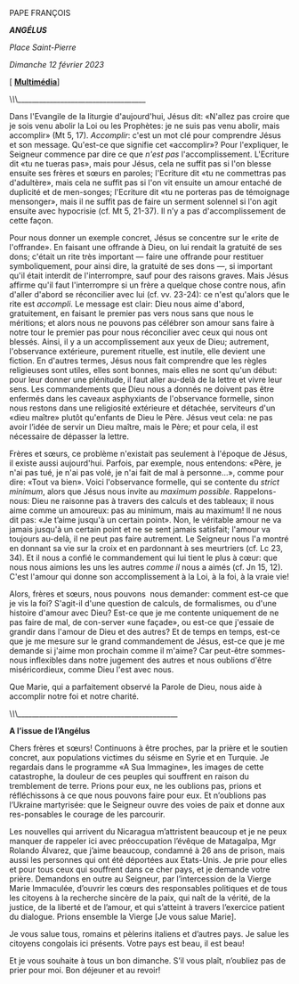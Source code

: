 PAPE FRANÇOIS

***ANGÉLUS***

*Place Saint-Pierre*

*Dimanche 12 février 2023*

\[ **[Multimédia](http://w2.vatican.va/content/francesco/fr/events/event.dir.html/content/vaticanevents/fr/2023/2/12/angelus.html)**\]

\\_\\_\\_\_\_\_\_\_\_\_\_\_\_\_\_\_\_\_\_\_\_\_\_\_\_\_\_\_\_\_\_\_\_\_\_\_\_\_

Dans l'Evangile de la liturgie d'aujourd'hui, Jésus dit: «N'allez pas croire que je sois venu abolir la Loi ou les Prophètes: je ne suis pas venu abolir, mais accomplir» (Mt 5, 17). *Accomplir*: c'est un mot clé pour comprendre Jésus et son message. Qu'est-ce que signifie cet «accomplir»? Pour l'expliquer, le Seigneur commence par dire ce que *n'est pas* l'accomplissement. L'Ecriture dit «tu ne tueras pas», mais pour Jésus, cela ne suffit pas si l'on blesse ensuite ses frères et sœurs en paroles; l'Ecriture dit «tu ne commettras pas d'adultère», mais cela ne suffit pas si l'on vit ensuite un amour entaché de duplicité et de men-songes; l'Ecriture dit «tu ne porteras pas de témoignage mensonger», mais il ne suffit pas de faire un serment solennel si l'on agit ensuite avec hypocrisie (cf. Mt 5, 21-37). Il n’y a pas d'accomplissement de cette façon.

Pour nous donner un exemple concret, Jésus se concentre sur le «rite de l'offrande». En faisant une offrande à Dieu, on lui rendait la gratuité de ses dons; c'était un rite très important — faire une offrande pour restituer symboliquement, pour ainsi dire, la gratuité de ses dons —, si important qu'il était interdit de l'interrompre, sauf pour des raisons graves. Mais Jésus affirme qu'il faut l'interrompre si un frère a quelque chose contre nous, afin d'aller d'abord se réconcilier avec lui (cf. vv. 23-24): ce n'est qu'alors que le rite est *accompli*. Le message est clair: Dieu nous aime d'abord, gratuitement, en faisant le premier pas vers nous sans que nous le méritions; et alors nous ne pouvons pas célébrer son amour sans faire à notre tour le premier pas pour nous réconcilier avec ceux qui nous ont blessés. Ainsi, il y a un accomplissement aux yeux de Dieu; autrement, l'observance extérieure, purement rituelle, est inutile, elle devient une fiction. En d'autres termes, Jésus nous fait comprendre que les règles religieuses sont utiles, elles sont bonnes, mais elles ne sont qu'un début: pour leur donner une plénitude, il faut aller au-delà de la lettre et vivre leur sens. Les commandements que Dieu nous a donnés ne doivent pas être enfermés dans les caveaux asphyxiants de l'observance formelle, sinon nous restons dans une religiosité extérieure et détachée, serviteurs d'un «dieu maître» plutôt qu'enfants de Dieu le Père. Jésus veut cela: ne pas avoir l’idée de servir un Dieu maître, mais le Père; et pour cela, il est nécessaire de dépasser la lettre.

Frères et sœurs, ce problème n'existait pas seulement à l'époque de Jésus, il existe aussi aujourd'hui. Parfois, par exemple, nous entendons: «Père, je n'ai pas tué, je n'ai pas volé, je n'ai fait de mal à personne...», comme pour dire: «Tout va bien». Voici l'observance formelle, qui se contente du *strict minimum*, alors que Jésus nous invite au *maximum possible*. Rappelons-nous: Dieu ne raisonne pas à travers des calculs et des tableaux; il nous aime comme un amoureux: pas au minimum, mais au maximum! Il ne nous dit pas: «Je t’aime jusqu'à un certain point». Non, le véritable amour ne va jamais jusqu'à un certain point et ne se sent jamais satisfait; l'amour va toujours au-delà, il ne peut pas faire autrement. Le Seigneur nous l'a montré en donnant sa vie sur la croix et en pardonnant à ses meurtriers (cf. Lc 23, 34). Et il nous a confié le commandement qui lui tient le plus à cœur: que nous nous aimions les uns les autres *comme il* nous a aimés (cf. Jn 15, 12). C'est l'amour qui donne son accomplissement à la Loi, à la foi, à la vraie vie!

Alors, frères et sœurs, nous pouvons  nous demander: comment est-ce que je vis la foi? S'agit-il d'une question de calculs, de formalismes, ou d'une histoire d'amour avec Dieu? Est-ce que je me contente uniquement de ne pas faire de mal, de con-server «une façade», ou est-ce que j'essaie de grandir dans l'amour de Dieu et des autres? Et de temps en temps, est-ce que je me mesure sur le grand commandement de Jésus, est-ce que je me demande si j'aime mon prochain comme il m'aime? Car peut-être sommes-nous inflexibles dans notre jugement des autres et nous oublions d'être miséricordieux, comme Dieu l'est avec nous.

Que Marie, qui a parfaitement observé la Parole de Dieu, nous aide à accomplir notre foi et notre charité.

\\_\\_\\_\_\_\_\_\_\_\_\_\_\_\_\_\_\_\_\_\_\_\_\_\_\_\_\_\_\_\_\_\_\_\_\_\_\_\_\_\_\_\_\_\_\_\_\_

**A l’issue de l’Angélus**

Chers frères et sœurs! Continuons à être proches, par la prière et le soutien concret, aux populations victimes du séisme en Syrie et en Turquie. Je regardais dans le programme «A Sua Immagine», les images de cette catastrophe, la douleur de ces peuples qui souffrent en raison du tremblement de terre. Prions pour eux, ne les oublions pas, prions et réfléchissons à ce que nous pouvons faire pour eux. Et n’oublions pas l’Ukraine martyrisée: que le Seigneur ouvre des voies de paix et donne aux res-ponsables le courage de les parcourir.

Les nouvelles qui arrivent du Nicaragua m’attristent beaucoup et je ne peux manquer de rappeler ici avec préoccupation l’évêque de Matagalpa, Mgr Rolando Álvarez, que j’aime beaucoup, condamné à 26 ans de prison, mais aussi les personnes qui ont été déportées aux Etats-Unis. Je prie pour elles et pour tous ceux qui souffrent dans ce cher pays, et je demande votre prière. Demandons en outre au Seigneur, par l’intercession de la Vierge Marie Immaculée, d’ouvrir les cœurs des responsables politiques et de tous les citoyens à la recherche sincère de la paix, qui naît de la vérité, de la justice, de la liberté et de l’amour, et qui s’atteint à travers l’exercice patient du dialogue. Prions ensemble la Vierge \[Je vous salue Marie\].

Je vous salue tous, romains et pèlerins italiens et d’autres pays. Je salue les citoyens congolais ici présents. Votre pays est beau, il est beau!

Et je vous souhaite à tous un bon dimanche. S’il vous plaît, n’oubliez pas de prier pour moi. Bon déjeuner et au revoir!
